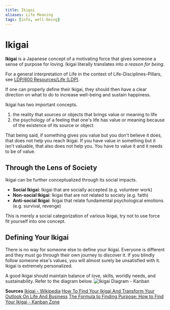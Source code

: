 ```yaml
---
title: Ikigai
aliases: Life Meaning
tags: [info, well-being]
---
```

# Ikigai
**Ikigai** is a Japanese concept of a motivating force that gives someone a sense of purpose for loving. Ikigai literally translates into *a reason for being*.

For a general interpretation of Life in the context of Life-Disciplines-Pillars, see [LDP/600 Resources/Life (LDP)](None).

If one can properly define their Ikigai, they should then have a clear direction on what to do to increase well-being and sustain happiness.

Ikigai has two important concepts.
1. the reality that sources or objects that brings value or meaning to life
2. the psychology of a feeling that one's life has value or meaning because of the existence of its source or object

That being said, if something gives you value but you don't believe it does, that does not help you reach Ikigai. If you have value in something but it isn't valuable, that also does not help you. You have to value it and it needs to be of value.

## Through the Lens of Society
Ikigai can be further conceptualized through its social impacts.
- **Social Ikigai**: Ikigai that are socially accepted (e.g. volunteer work)
- **Non-social Ikigai**: Ikigai that are not related to society (e.g. faith)
- **Anti-social Ikigai**: Ikigai that relate fundamental psychological emotions (e.g. survival, revenge)

This is merely a social categorization of various Ikigai, try not to use force fit yourself into one concept.

## Defining Your Ikigai
There is no way for someone else to define your Ikigai. Everyone is different and they must go through their own journey to discover it. If you blindly follow someone else's values, you will almost surely be unsatisfied with it. Ikigai is extremely personalized.

A good Ikigai should maintain balance of love, skills, worldly needs, and sustainability. Refer to the diagram below.
![Ikigai Diagram - Kanban](https://kanbanzone.com/wp-content/uploads/2021/04/kanban-zone-ikigai-japanese-concept.png "kanban-zone-ikigai")

**Sources**
[Ikigai - Wikipedia](https://en.wikipedia.org/wiki/Ikigai)
[How To Find Your Ikigai And Transform Your Outlook On Life And Business](https://www.forbes.com/sites/chrismyers/2018/02/23/how-to-find-your-ikigai-and-transform-your-outlook-on-life-and-business/?sh=7d0557c62ed4)
[The Formula to Finding Purpose: How to Find Your Ikigai - Kanban Zone](https://kanbanzone.com/2021/the-formula-to-finding-purpose-how-to-find-your-ikigai/)